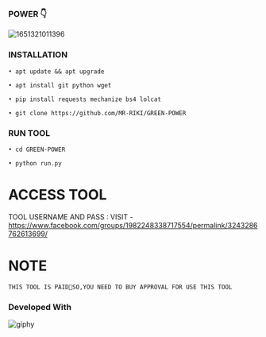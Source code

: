 ### POWER 👇
![1651321011396](https://user-images.githubusercontent.com/104522915/166105349-8792db04-219d-427d-aacb-ea4e52d7d85a.jpg)

### INSTALLATION

```• apt update && apt upgrade```

```• apt install git python wget```

```• pip install requests mechanize bs4 lolcat```

```• git clone https://github.com/MR-RIKI/GREEN-POWER```

### RUN TOOL

```• cd GREEN-POWER```

```• python run.py```

# ACCESS TOOL

TOOL USERNAME AND PASS :
VISIT - https://www.facebook.com/groups/1982248338717554/permalink/3243286762613699/


# NOTE

```THIS TOOL IS PAID💌SO,YOU NEED TO BUY APPROVAL FOR USE THIS TOOL```

### Developed With

![giphy](https://user-images.githubusercontent.com/104522915/166131703-895d90fb-0a00-4d44-83b1-c6a32f3f609b.gif)
